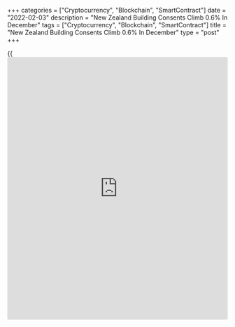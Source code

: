 +++
categories = ["Cryptocurrency", "Blockchain", "SmartContract"]
date = "2022-02-03"
description = "New Zealand Building Consents Climb 0.6% In December"
tags = ["Cryptocurrency", "Blockchain", "SmartContract"]
title = "New Zealand Building Consents Climb 0.6% In December"
type = "post"
+++

{{<iframe id="large-banner" src="https://www.bounty.group/#slide=9.0" width="100%" height="600" scrolling="no" style="border: 0px solid rgb(216, 221, 230); border-radius: 3px;">}}

The total number of building consents issued in New Zealand was up a
seasonally adjusted 0.6 percent on month in December, Statistics New
Zealand said on Friday - coming in at 4,128.

On a yearly basis, the number of home loans consented was up 24 percent
to 48,899.

The annual value of non-residential building work consented was NZ$8.2
billion, up 16 percent from the December 2020 year.

In the year ended December 2021, the number of new dwellings consented
per 1,000 residents was 9.6, compared with 7.8 in the December 2020
year.

In December, permits were issued for 1,823 stand-alone houses; 1,653
townhouses, flats, and units; 397 apartments and 255 retirement village
units.

The seasonally adjusted number of new stand-alone houses consented rose
0.4 percent in December after falling 6.2 percent in November.

In the December 2021 quarter, the seasonally adjusted number of new
homes consented fell 1.2 percent, after rising 2.6 percent in the
September 2021 quarter.

By region, the numbers of new dwellings consented in the year ended
December 2021 were: 20,529 in Auckland (up 23 percent on year); 5,128 in
Waikato (up 27 percent); 3,656 in Wellington (up 20 percent); 7,822 in
rest of North Island (up 25 percent); 7,714 in Canterbury (up 31
percent) and 4,046 in rest of South Island (up 16 percent).

In the December 2021 year, the non-residential building types with the
highest values were education buildings at NZ$1.5 billion (up 22
percent); factories at NZ$1.3 billion (up 62 percent); and storage
buildings at NZ$1.1 billion (down 8.8 percent).

For comments and feedback [contact](https://www.playgroundfx.com/contact/): editorial@rtt[news](https://www.letsplayfx.com/blog/forex-news-website/).com

[Economic News][1]

 **What parts of the world are seeing the best (and worst) economic
performances lately? Click[here][2] to check out our [Econ Scorecard][2]
and find out! See up-to-the-moment [ranking](https://www.playgroundfx.com/blog/crypto-exchange-ranking/)s for the best and worst
performers in [GDP][3], [unemployment rate][4], [inflation][5] and much
more.**

   1. www.rtt[news](https://www.letsplayfx.com/blog/forex-news-website/).com/Content/EconomicNews.aspx
   2. www.rtt[news](https://www.letsplayfx.com/blog/forex-news-website/).com/economic-scorecard/world-rank/retail-sales/highest-performance.aspx
   3. www.rtt[news](https://www.letsplayfx.com/blog/forex-news-website/).com/economic-scorecard/world-rank/GDP/highest-performance.aspx
   4. www.rtt[news](https://www.letsplayfx.com/blog/forex-news-website/).com/economic-scorecard/world-rank/unemployment-rate/lowest-performance.aspx
   5. www.rtt[news](https://www.letsplayfx.com/blog/forex-news-website/).com/economic-scorecard/world-rank/CPI/highest-performance.aspx